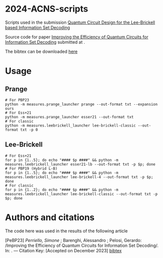 # 2024-ACNS-scripts
Scripts used in the submission  [Quantum Circuit Design for the
    Lee-Brickell based Information Set Decoding](#authors-and-citations)

Source code for paper [Improving the Efficiency of Quantum Circuits for
Information Set Decoding](#authors-and-citations) submitted at . 

The bibtex can be downloaded [here](./bibtex.bib)

# Usage #
## Prange ##
```
# For PBP23
python -m measures.prange_launcher prange --out-format txt --expansion ours
# For Ess+21
python -m measures.prange_launcher esser21 --out-format txt
# For classic
python -m measures.leebrickell_launcher lee-brickell-classic --out-format txt -p 0
```


## Lee-Brickell ##

```
# For Ess+21
for p in {1..5}; do echo "#### $p ####" && python -m measures.leebrickell_launcher esser21-lb --out-format txt -p $p; done
# For PBP19 (Hybrid L-B)
for p in {1..5}; do echo "#### $p ####" && python -m measures.leebrickell_launcher lee-brickell-4 --out-format txt -p $p; done
# For classic
for p in {1..2}; do echo "#### $p ####" && python -m measures.leebrickell_launcher lee-brickell-classic --out-format txt -p $p; done
```


# Authors and citations #
The code here was used in the results of the following article

[PeBP23] _Perriello, Simone_ ; Barenghi, Alessandro ; Pelosi, Gerardo: /Improving the Efficiency of Quantum Circuits for
Information Set Decoding/. In: . — Citation Key:
[Accepted on December 2023]
[bibtex](/bibtex.bib)
